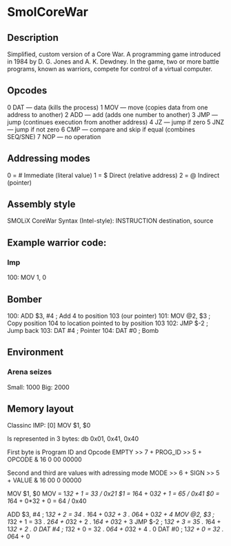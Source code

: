 # SmolCoreWar

## Description
Simplified, custom version of a Core War. A programming game introduced in 1984 by D. G. Jones and A. K. Dewdney. In the game, two or more battle programs, known as warriors, compete for control of a virtual computer.

## Opcodes

0 DAT — data (kills the process)
1 MOV — move (copies data from one address to another)
2 ADD — add (adds one number to another)
3 JMP — jump (continues execution from another address)
4 JZ  — jump if zero
5 JNZ — jump if not zero
6 CMP — compare and skip if equal (combines SEQ/SNE)
7 NOP — no operation

## Addressing modes
0 = # Immediate  (literal value)
1 = $ Direct (relative address)
2 = @ Indirect (pointer)

## Assembly style
SMOLiX CoreWar Syntax (Intel-style):
INSTRUCTION destination, source

## Example warrior code:
### Imp
100: MOV 1, 0

## Bomber
100: ADD $3, #4      ; Add 4 to position 103 (our pointer)
101: MOV @2, $3      ; Copy position 104 to location pointed to by position 103
102: JMP $-2         ; Jump back
103: DAT #4          ; Pointer
104: DAT #0          ; Bomb

## Environment

### Arena seizes
Small: 1000
Big: 2000

## Memory layout
Classinc IMP:
[0] MOV $1, $0

Is represented in 3 bytes:
db 0x01, 0x41, 0x40

First byte is Program ID and Opcode
EMPTY >> 7 + PROG_ID >> 5 + OPCODE & 16
0 00 00000

Second and third are values with adressing mode
MODE >> 6 + SIGN >> 5 + VALUE & 16
00 0 00000

MOV $1, $0
MOV = 1*32 + 1 = 33 / 0x21
$1 = 1*64 + 0*32 + 1 = 65 / 0x41
$0 = 1*64 + 0*32 + 0 = 64 / 0x40



ADD $3, #4    ; 1*32 + 2 = 34 . 1*64 + 0*32 + 3 . 0*64 + 0*32 + 4
MOV @2, $3    ; 1*32 + 1 = 33 . 2*64 + 0*32 + 2 . 1*64 + 0*32 + 3
JMP $-2       ; 1*32 + 3 = 35 . 1*64 + 1*32 + 2 . 0
DAT #4        ; 1*32 + 0 = 32 . 0*64 + 0*32 + 4 . 0
DAT #0        ; 1*32 + 0 = 32 . 0*64 + 0
